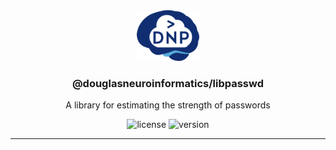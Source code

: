 <!-- PROJECT LOGO -->
<div align="center">
  <a href="https://github.com/DouglasNeuroInformatics/libpasswd">
    <img src="https://raw.githubusercontent.com/DouglasNeuroInformatics/.github/main/assets/img/dnp-generic-logo.png" alt="Logo" width="100" >
  </a>
  <h3 align="center">@douglasneuroinformatics/libpasswd</h3>
  <p align="center">
    A library for estimating the strength of passwords
  </p>
</div>

<!-- PROJECT SHIELDS -->
<div align="center">

![license](https://img.shields.io/github/license/DouglasNeuroInformatics/libpasswd)
![version](https://img.shields.io/github/package-json/v/DouglasNeuroInformatics/libpasswd)

</div>
<hr />
